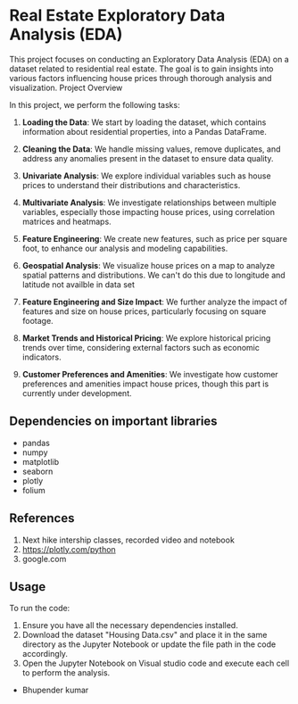 # Real Estate Exploratory Data Analysis (EDA)

This project focuses on conducting an Exploratory Data Analysis (EDA) on a dataset related to residential real estate. The goal is to gain insights into various factors influencing house prices through thorough analysis and visualization.
Project Overview

In this project, we perform the following tasks:

1. **Loading the Data**: We start by loading the dataset, which contains information about residential properties, into a Pandas DataFrame.

2. **Cleaning the Data**: We handle missing values, remove duplicates, and address any anomalies present in the dataset to ensure data quality.

3. **Univariate Analysis**: We explore individual variables such as house prices to understand their distributions and characteristics.

4. **Multivariate Analysis**: We investigate relationships between multiple variables, especially those impacting house prices, using correlation matrices and heatmaps.

5. **Feature Engineering**: We create new features, such as price per square foot, to enhance our analysis and modeling capabilities.

6. **Geospatial Analysis**: We visualize house prices on a map to analyze spatial patterns and distributions. We can't do this due to longitude and latitude not availble in data set

7. **Feature Engineering and Size Impact**: We further analyze the impact of features and size on house prices, particularly focusing on square footage.

8. **Market Trends and Historical Pricing**: We explore historical pricing trends over time, considering external factors such as economic indicators.

9. **Customer Preferences and Amenities**: We investigate how customer preferences and amenities impact house prices, though this part is currently under development.

## Dependencies on important libraries

- pandas
- numpy
- matplotlib
- seaborn
- plotly
- folium

## References
1. Next hike intership classes, recorded video and notebook
2. https://plotly.com/python
3. google.com


## Usage

To run the code:

1. Ensure you have all the necessary dependencies installed.
2. Download the dataset "Housing Data.csv" and place it in the same directory as the Jupyter Notebook or update the file path in the code accordingly.
3. Open the Jupyter Notebook on Visual studio code and execute each cell to perform the analysis.


- Bhupender kumar

